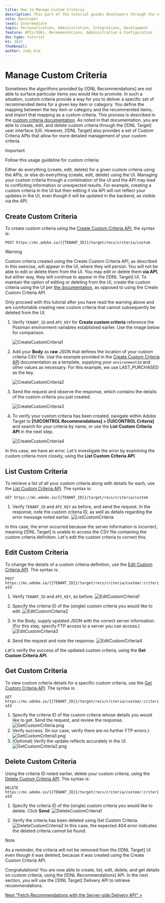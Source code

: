 ```yaml
---
title: How to Manage Custom Criteria
description: This part of the tutorial guides developers through the steps required to use Adobe Target APIs to manage, create, list, edit, get, and delete Adobe Target Recommendations criteria.
role: Developer
level: Intermediate
topic: Personalization, Administration, Integrations, Development
feature: APIs/SDKs, Recommendations, Administration & Configuration
doc-type: tutorial
kt: 3815
thumbnail:
author: Judy Kim
---
```


# Manage Custom Criteria

Sometimes the algorithms provided by [!DNL Recommendations] are not able to surface particular items you would like to promote. In such a situation, custom criteria provide a way for you to deliver a specific set of recommended items for a given key item or category. You define the mapping between the key item or category and the recommended items, and import that mapping as a custom criteria. This process is described in the [custom criteria documentation](https://docs.adobe.com/content/help/en/target/using/recommendations/criteria/recommendations-csv.html). As noted in that documentation, you are able to create, edit, and delete custom criteria through the [!DNL Target] user interface (UI). However, [!DNL Target] also provides a set of Custom Criteria APIs that allow for more detailed management of your custom criteria.

>[!IMPORTANT]
>
>Follow this usage guideline for custom criteria:
>
> Either do everything (create, edit, delete) for a given custom criteria using the APIs, or else do everything (create, edit, delete) using the UI. Managing your custom criteria through a combination of the UI and the API may lead to conflicting information or unexpected results. For example, creating a custom criteria in the UI but then editing it via API will not reflect your updates in the UI, even though it will be updated in the backend, as visible via the API.

## Create Custom Criteria

To create custom criteria using the [Create Custom Criteria API](https://developers.adobetarget.com/api/recommendations/#operation/createCriteriaCustom), the syntax is:

`POST https://mc.adobe.io/{{TENANT_ID}}/target/recs/criteria/custom`

>[!WARNING]
>
>Custom criteria created using the Create Custom Criteria API, as described in this exercise, will appear in the UI, where they will persist. You will not be able to edit or delete them from the UI. You may edit or delete them **via API**, but either way, they will continue to appear in the [!DNL Target] UI. To maintain the option of editing or deleting from the UI, create the custom criteria using the UI per [the documentation](https://docs.adobe.com/content/help/en/target/using/recommendations/criteria/recommendations-csv.html), as opposed to using the Create Custom Criteria API.

Only proceed with this tutorial after you have read the warning above and are comfortable creating new custom criteria that cannot subsequently be deleted from the UI.

1. Verify `TENANT_ID` and `API_KEY` for **Create custom criteria** reference the Postman environment variables established earlier. Use the image below for comparison.

    ![CreateCustomCriteria1](assets/CreateCustomCriteria1.png)

2. Add your **Body** as **raw** JSON that defines the location of your custom criteria CSV file. Use the example provided in the [Create Custom Criteria API](https://developers.adobetarget.com/api/recommendations/#operation/getAllCriteriaCustom) documentation as a template, supplying your `environmentId` and other values as necessary. For this example, we use LAST_PURCHASED as the key.

    ![CreateCustomCriteria2](assets/CreateCustomCriteria2.png)

3. Send the request and observe the response, which contains the details of the custom criteria you just created.

    ![CreateCustomCriteria3](assets/CreateCustomCriteria3.png)

4. To verify your custom criteria has been created, navigate within Adobe Target to **[!UICONTROL Recommendations] > [!UICONTROL Criteria]** and search for your criteria by name, or use the **List Custom Criteria API** in the next step.

    ![CreateCustomCriteria4](assets/CreateCustomCriteria4.png)

In this case, we have an error. Let's investigate the error by examining the custom criteria more closely, using the **List Custom Criteria API**.

## List Custom Criteria

To retrieve a list of all your custom criteria along with details for each, use the [List Custom Criteria API](https://developers.adobetarget.com/api/recommendations/#operation/getAllCriteriaCustom). The syntax is:

`GET https://mc.adobe.io/{{TENANT_ID}}/target/recs/criteria/custom`

1. Verify `TENANT_ID` and `API_KEY` as before, and send the request. In the response, note the custom criteria ID, as well as details regarding the error message noted earlier.
   ![ListCustomCriteria](assets/ListCustomCriteria.png)

In this case, the error occurred because the server information is incorrect, meaning [!DNL Target] is unable to access the CSV file containing the custom criteria definition. Let's edit the custom criteria to correct this.

## Edit Custom Criteria

To change the details of a custom criteria definition, use the [Edit Custom Criteria API](https://developers.adobetarget.com/api/recommendations/#operation/updateCriteriaCustom). The syntax is:

`POST https://mc.adobe.io/{{TENANT_ID}}/target/recs/criteria/custom/:criteriaId`

1. Verify `TENANT_ID` and `API_KEY`, as before.
![EditCustomCriteria1](assets/EditCustomCriteria1.png)

1. Specify the criteria ID of the (single) custom criteria you would like to edit.
![EditCustomCriteria2](assets/EditCustomCriteria2.png)

1. In the Body, supply updated JSON with the correct server information. (For this step, specify FTP access to a server you can access.)
![EditCustomCriteria3](assets/EditCustomCriteria3.png)

1. Send the request and note the response.
![EditCustomCriteria4](assets/EditCustomCriteria4.png)

Let's verify the success of the updated custom criteria, using the **Get Custom Criteria API**.

## Get Custom Criteria

To view custom criteria details for a specific custom criteria, use the [Get Custom Criteria API](https://developers.adobetarget.com/api/recommendations/#operation/getCriteriaCustom). The syntax is:

`GET https://mc.adobe.io/{{TENANT_ID}}/target/recs/criteria/custom/:criteriaId`

1. Specify the criteria ID of the custom criteria whose details you would like to get. Send the request, and review the response.
![GetCustomCriteria.png](assets/GetCustomCriteria.png)
1. Verify success. (In our case, verify there are no further FTP errors.)
   ![GetCustomCriteria1.png](assets/GetCustomCriteria1.png)
1. (Optional) Verify the update reflects accurately in the UI.
   ![GetCustomCriteria2.png](assets/GetCustomCriteria2.png)

## Delete Custom Criteria

Using the criteria ID noted earlier, delete your custom criteria, using the [Delete Custom Criteria API](https://developers.adobetarget.com/api/recommendations/#operation/deleteCriteriaCustom). The syntax is:

`DELETE https://mc.adobe.io/{{TENANT_ID}}/target/recs/criteria/custom/:criteriaId`

1. Specify the criteria ID of the (single) custom criteria you would like to delete. Click **Send**.
   ![DeleteCustomCriteria1](assets/DeleteCustomCriteria1.png)

1. Verify the criteria has been deleted using Get Custom Criteria.
   ![DeleteCustomCriteria2](assets/DeleteCustomCriteria2.png)
   In this case, the expected 404 error indicates the deleted criteria cannot be found.

>[!NOTE]
>As a reminder, the criteria will not be removed from the [!DNL Target] UI even though it was deleted, because it was created using the Create Custom Criteria API.

Congratulations! You are now able to create, list, edit, delete, and get details on custom criteria, using the [!DNL Recommendations] API. In the next section, you will use the [!DNL Target] Delivery API to retrieve recommendations.

[Next "Fetch Recommendations with the Server-side Delivery API" >](fetch-recs-server-side-delivery-api.md)
